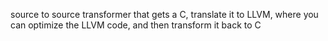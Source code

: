 source to source transformer that gets a C, translate it to LLVM, where you can optimize the LLVM code, and then transform it back to C
